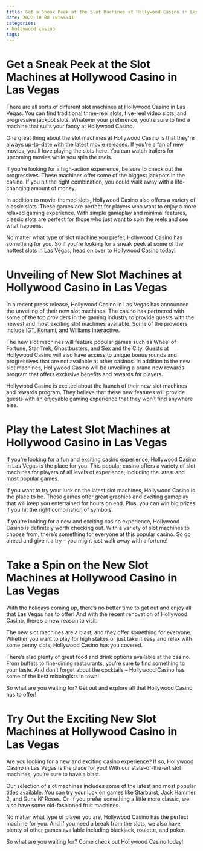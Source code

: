 ```yaml
---
title: Get a Sneak Peek at the Slot Machines at Hollywood Casino in Las Vegas
date: 2022-10-08 10:55:41
categories:
- hollywood casino
tags:
---
```



#  Get a Sneak Peek at the Slot Machines at Hollywood Casino in Las Vegas

There are all sorts of different slot machines at Hollywood Casino in Las Vegas. You can find traditional three-reel slots, five-reel video slots, and progressive jackpot slots. Whatever your preference, you're sure to find a machine that suits your fancy at Hollywood Casino.

One great thing about the slot machines at Hollywood Casino is that they're always up-to-date with the latest movie releases. If you're a fan of new movies, you'll love playing the slots here. You can watch trailers for upcoming movies while you spin the reels.

If you're looking for a high-action experience, be sure to check out the progressives. These machines offer some of the biggest jackpots in the casino. If you hit the right combination, you could walk away with a life-changing amount of money.

In addition to movie-themed slots, Hollywood Casino also offers a variety of classic slots. These games are perfect for players who want to enjoy a more relaxed gaming experience. With simple gameplay and minimal features, classic slots are perfect for those who just want to spin the reels and see what happens.

No matter what type of slot machine you prefer, Hollywood Casino has something for you. So if you're looking for a sneak peek at some of the hottest slots in Las Vegas, head on over to Hollywood Casino today!

#  Unveiling of New Slot Machines at Hollywood Casino in Las Vegas

In a recent press release, Hollywood Casino in Las Vegas has announced the unveiling of their new slot machines. The casino has partnered with some of the top providers in the gaming industry to provide guests with the newest and most exciting slot machines available. Some of the providers include IGT, Konami, and Williams Interactive.

The new slot machines will feature popular games such as Wheel of Fortune, Star Trek, Ghostbusters, and Sex and the City. Guests at Hollywood Casino will also have access to unique bonus rounds and progressives that are not available at other casinos. In addition to the new slot machines, Hollywood Casino will be unveiling a brand new rewards program that offers exclusive benefits and rewards for players.

Hollywood Casino is excited about the launch of their new slot machines and rewards program. They believe that these new features will provide guests with an enjoyable gaming experience that they won’t find anywhere else.

#  Play the Latest Slot Machines at Hollywood Casino in Las Vegas

If you’re looking for a fun and exciting casino experience, Hollywood Casino in Las Vegas is the place for you. This popular casino offers a variety of slot machines for players of all levels of experience, including the latest and most popular games.

If you want to try your luck on the latest slot machines, Hollywood Casino is the place to be. These games offer great graphics and exciting gameplay that will keep you entertained for hours on end. Plus, you can win big prizes if you hit the right combination of symbols.

If you’re looking for a new and exciting casino experience, Hollywood Casino is definitely worth checking out. With a variety of slot machines to choose from, there’s something for everyone at this popular casino. So go ahead and give it a try – you might just walk away with a fortune!

#  Take a Spin on the New Slot Machines at Hollywood Casino in Las Vegas

With the holidays coming up, there’s no better time to get out and enjoy all that Las Vegas has to offer! And with the recent renovation of Hollywood Casino, there’s a new reason to visit.

The new slot machines are a blast, and they offer something for everyone. Whether you want to play for high stakes or just take it easy and relax with some penny slots, Hollywood Casino has you covered.

There’s also plenty of great food and drink options available at the casino. From buffets to fine-dining restaurants, you’re sure to find something to your taste. And don’t forget about the cocktails – Hollywood Casino has some of the best mixologists in town!

So what are you waiting for? Get out and explore all that Hollywood Casino has to offer!

#  Try Out the Exciting New Slot Machines at Hollywood Casino in Las Vegas

Are you looking for a new and exciting casino experience? If so, Hollywood Casino in Las Vegas is the place for you! With our state-of-the-art slot machines, you’re sure to have a blast.

Our selection of slot machines includes some of the latest and most popular titles available. You can try your luck on games like Starburst, Jack Hammer 2, and Guns N’ Roses. Or, if you prefer something a little more classic, we also have some old-fashioned fruit machines.

No matter what type of player you are, Hollywood Casino has the perfect machine for you. And if you need a break from the slots, we also have plenty of other games available including blackjack, roulette, and poker.

So what are you waiting for? Come check out Hollywood Casino today!